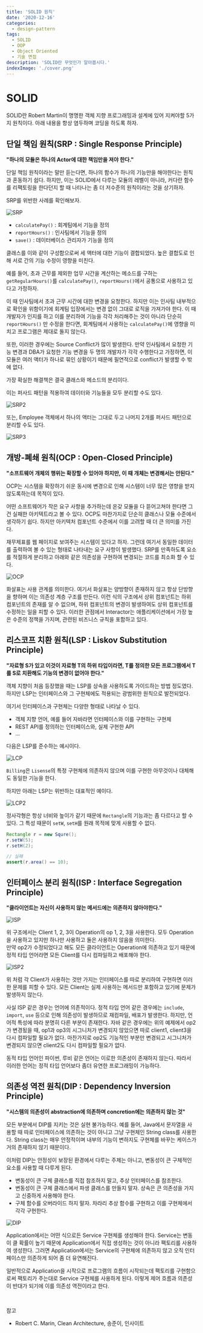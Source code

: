 ```yaml
---
title: 'SOLID 원칙'
date: '2020-12-16'
categories:
  - design-pattern
tags:
  - SOLID
  - OOP
  - Object Oriented
  - 기술 면접
description: 'SOLID란 무엇인가 알아봅시다.'
indexImage: './cover.png'
---
```


# SOLID  

SOLID란 Robert Martin이 명명한 객체 지향 프로그래밍과 설계에 있어 지켜야할 5가지 원칙이다.
아래 내용을 항상 염두하며 코딩을 하도록 하자.

## 단일 책임 원칙(SRP : Single Response Principle)  

**"하나의 모듈은 하나의 Actor에 대한 책임만을 져야 한다."**

단일 책임 원칙이라는 말만 듣는다면, 하나의 함수가 하나의 기능만을 해야한다는 원칙과 혼동하기 쉽다. 하지만, 이는 SOLID에서 다루는 모듈의 레벨이 아니라, 커다란 함수를 리팩토링을 한다던지 할 때 나타나는 좀 더 저수준의 원칙이라는 것을 상기하자. 

SRP를 위반한 사례를 확인해보자.

![SRP](./SRP.png) 

- ```calculatePay()``` : 회계팀에서 기능을 정의
- ```reportHours()``` : 인사팀에서 기능을 정의
- ```save()``` : 데이터베이스 관리자가 기능을 정의

클래스를 이와 같이 구성함으로써 세 액터에 대한 기능이 결합되었다. 
높은 결합도로 인해 서로 간의 기능 수정이 영향을 미친다. 

예를 들어, 초과 근무를 제외한 업무 시간을 계산하는 메소드를 구하는 ```getRegularHours()```를 
```calculatePay()```, ```reportHours()```에서 공통으로 사용하고 있다고 가정하자.  

이 때 인사팀에서 초과 근무 시간에 대한 변경을 요청한다. 
하지만 이는 인사팀 내부적으로 확인을 위함이기에 회계팀 입장에서는 변경 없이 그대로 로직을 가져가야 한다. 
이 때 개발자가 인지를 하고 이를 분리하여 기능을 각각 처리해주는 것이 아니라 
단순히 ```reportHours()``` 만 수정을 한다면, 회계팀에서 사용하는 ```calculatePay()```에 영향을 미치고 프로그램은 제대로 돌지 않는다. 

또한, 이러한 경우에는 Source Conflict가 많이 발생한다. 
만약 인사팀에서 요청한 기능 변경과 DBA가 요청한 기능 변경을 두 명의 개발자가 각각 수행한다고 가정하면, 
이 모듈은 여러 액터가 하나로 묶인 상황이기 때문에 필연적으로 conflict가 발생할 수 밖에 없다.

가장 확실한 해결책은 결국 클래스와 메소드의 분리이다. 

이는 퍼사드 패턴을 적용하여 데이터와 기능들을 모두 분리할 수도 있다.

![SRP2](./SRP2.png) 

또는, Employee 객체에서 하나의 액터는 그대로 두고 나머지 2개를 퍼사드 패턴으로 분리할 수도 있다.

![SRP3](./SRP3.png) 

## 개방-폐쇄 원칙(OCP : Open-Closed Principle)  

**"소프트웨어 개체의 행위는 확장할 수 있어야 하지만, 이 때 개체는 변경해서는 안된다."**  

OCP는 시스템을 확장하기 쉬운 동시에 변경으로 인해 시스템이 너무 많은 영향을 받지 않도록하는데 목적이 있다.  

어떤 소프트웨어가 작은 요구 사항을 추가하는데 온갖 모듈을 다 뜯어고쳐야 한다면 그건 실패한 아키텍트라고 볼 수 있다. 
OCP도 마찬가지로 단순히 클래스나 모듈 수준에서 생각하기 쉽다. 
하지만 아키텍처 컴포넌트 수준에서 이를 고려할 때 더 큰 의미를 가진다. 

재무제표를 웹 페이지로 보여주는 시스템이 있다고 하자. 
그런데 여기서 동일한 데이터를 출력하여 볼 수 있는 형태로 나타내는 요구 사항이 발생했다. 
SRP를 만족하도록 요소를 적절하게 분리하고 아래와 같은 의존성을 구현하여 변경되는 코드를 최소화 할 수 있다.

![OCP](./OCP.png)  

화살표는 사용 관계를 의미한다. 
여기서 화살표는 양방향이 존재하지 않고 항상 단방향을 향하며 이는 의존성 계층 구조를 만든다.
이런 식의 구조에서 상위 컴포넌트는 하위 컴포넌트의 존재를 알 수 없으며, 
하위 컴포넌트의 변경이 발생하여도 상위 컴포넌트를 수정하는 일을 피할 수 있다. 
이러한 관점에서 Interactor는 애플리케이션에서 가장 높은 수준의 정책을 가지며, 
관련된 비즈니스 규칙을 포함하고 있다. 

## 리스코프 치환 원칙(LSP : Liskov Substitution Principle)  

**"자료형 S가 있고 이것이 자료형 T의 하위 타입이라면, T를 정의한 모든 프로그램에서 T를 S로 치환해도 기능의 변경이 없어야 한다."**

객체 지향이 처음 등장했을 때는 LSP를 상속을 사용하도록 가이드하는 방법 정도였다. 
하지만 LSP는 인터페이스와 그 구현체에도 적용되는 광범위한 원칙으로 발전되었다. 

여기서 인터페이스과 구현체는 다양한 형태로 나타날 수 있다. 
- 객체 지향 언어, 예를 들어 자바라면 인터페이스와 이를 구현하는 구현체
- REST API를 정의하는 인터페이스와, 실제 구현한 API
- ...

다음은 LSP를 준수하는 예시이다. 

![LCP](./LSP.png)  

```Billing```은 ```Lisense```의 특정 구현체에 의존하지 않으며 이를 구현한 아무것이나 대체해도 동일한 기능을 한다. 

하지만 아래는 LSP는 위반하는 대표적인 예이다.

![LCP2](./LSP2.png)  

정사각형은 항상 너비와 높이가 같기 때문에 ```Rectangle```의 기능과는 좀 다르다고 할 수 있다. 
그 특성 때문이 ```setW```, ```setH```를 원래 목적에 맞게 사용할 수 없다. 

``` java
Rectangle r = new Squre();
r.setW(5);
r.setH(2);

// 실패
assert(r.area() == 10);
```

## 인터페이스 분리 원칙(ISP : Interface Segregation Principle)  

**"클라이언트는 자신이 사용하지 않는 메서드에는 의존하지 않아야한다."**  

![ISP](./ISP.png)  

위 구조에서는 Client 1, 2, 3이 Operation의 op 1, 2, 3을 사용한다. 
모두 Operation을 사용하고 있지만 하나만 사용하고 둘은 사용하지 않음을 의미한다.  
만약 op2가 수정되었다고 해도 모든 클라이언트는 Operation에 의존하고 있기 때문에 
정적 타입 언어라면 모든 Client를 다시 컴파일하고 배포해야 한다. 

![ISP2](./ISP2.png)  

위 처럼 각 Client가 사용하는 것만 가지는 인터페이스를 따로 분리하여 구현하면 이러한 문제를 피할 수 있다. 
모든 Client는 실제 사용하는 메서드만 포함하고 있기에 문제가 발생하지 않는다. 

사실 ISP 같은 경우는 언어에 의존적이다. 
정적 타입 언어 같은 경우에는 ```include```, ```import```, ```use``` 등으로 인해 의존성이 발생하므로 재컴파일, 배포가 발생한다. 
하지만, 언어적 특성에 따라 분명히 다른 부분이 존재한다. 
자바 같은 경우에는 위의 예제에서 op2가 변경됬을 때, op1과 op3의 시그니처가 변경되지 않았으면 따로 client1, client3을 다시 컴파일할 필요가 없다.
마찬가지로 op2도 기능적인 부분만 변경되고 시그니처가 변경되지 않으면 client2도 다시 컴파일할 필요가 없다. 

동적 타입 언어인 파이썬, 루비 같은 언어는 이로한 의존성이 존재하지 않는다. 
따라서 이러한 언어는 정적 타입 언어보다 좀더 유연한 프로그래밍이 가능하다. 

## 의존성 역전 원칙(DIP : Dependency Inversion Principle)   

**"시스템의 의존성이 abstraction에 의존하며 concretion에는 의존하지 않는 것"**  

모든 부분에서 DIP를 지키는 것은 실현 불가능하다. 
예를 들어, Java에서 문자열을 사용할 때 따로 인터페이스에 의존하는 것이 아니고 그냥 구현체인 String class를 사용한다. 
String class는 매우 안정적이며 내부의 기능이 변하지도 구현체를 바꾸는 케이스가 거의 존재하지 않기 때문이다. 

이처럼 DIP는 안정성이 보장된 환경에서 다루는 주제는 아니고, 
변동성이 큰 구체적인 요소를 사용할 때 다루게 된다. 

- 변동성이 큰 구체 클래스를 직접 참조하지 말고, 추상 인터페이스를 참조한다. 
- 변동성이 큰 구체 클래스에서 파생 클래스를 만들지 말자. 상속은 큰 의존성을 가지고 신중하게 사용해야 한다.
- 구체 함수를 오버라이드 하지 말자. 차라리 추상 함수를 구현하고 이를 구현체에서 각각 구현한다. 

![DIP](./DIP.png)  

Application에서는 어떤 식으로든 Service 구현체를 생성해야 한다. 
Service는 변동이 클 확률이 높기 때문에 Application에서 직접 생성하는 것이 아니라 팩토리를 사용하여 생성한다. 
그러면 Application에서는 Service의 구현체에 의존하지 않고 오직 인터페이스만 의존하게 되어 좀 더 유연해진다. 

일반적으로 Application을 시작으로 프로그램의 흐름이 시작되는데 
팩토리를 구현함으로써 팩토리가 주는대로 Service 구현체를 사용하게 된다. 
이렇게 제어 흐름과 의존성이 반대가 되기에 이를 의존성 역전이라고 한다.  

<br/>

참고
- Robert C. Marin, Clean Architecture, 송준이, 인사이트